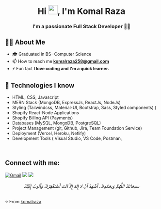 
<h1 align="center">Hi <img src="https://raw.githubusercontent.com/MartinHeinz/MartinHeinz/master/wave.gif" width="30px">, I'm Komal Raza</h1>
<h3 align="center">I'm a passionate Full Stack Developer 👩‍💻 </h3>


## 🙋‍♂️ About Me
<!-- <div>Icons made by <a href="https://www.freepik.com" title="Freepik">Freepik</a> from <a href="https://www.flaticon.com/" title="Flaticon">www.flaticon.com</a></div> -->
<!-- - 🔭 I’m currently working on **<img src="./react.png"/>** -->

- 🎓 Graduated in BS- Computer Science
- 📫 How to reach me **komalraza258@gmail.com**
- ⚡ Fun fact **I love coding and I'm a quick learner.**

## 🚀 Technologies I know

- HTML, CSS, Javascript
- MERN Stack (MongoDB, ExpressJs, ReactJs, NodeJs)
- Styling (Tailwindcss, Material-UI,  Bootstrap, Sass, Styled components)
)
- Shopify React-Node Applications
- Shopify Billing API (Payments)
- Databases (MySQL, MongoDB, PostgreSQL)
- Project Management (git, Github, Jira, Team Foundation Service)
- Deployment (Vercel, Heroku, Netlify)
- Development Tools ( Visual Studio, VS Code, Postman, 



<br/>


## Connect with me:
<p align="left">

<a href="mailto:komalraza258@gmail.com"><img alt="Gmail" src=" https://icons8.com/icon/P7UIlhbpWzZm/gmail" /></a>
<a href = "https://www.linkedin.com/in/komal-raza/"><img src="https://img.icons8.com/fluent/48/000000/linkedin.png"/></a>
<a href = "https://twitter.com/razaa_komal"><img src="https://img.icons8.com/fluent/48/000000/twitter.png"/></a>


</p>



<h6 align="center">سبحَانَكَ اللَّهُمَّ وَبِحَمْدِكَ، أَشْهَدُ أَنْ لا إِلهَ إِلأَ انْتَ أَسْتَغْفِرُكَ وَأَتْوبُ إِلَيْكَ</h6>

⭐️ From [komalraza](https://github.com/komal-raza)



